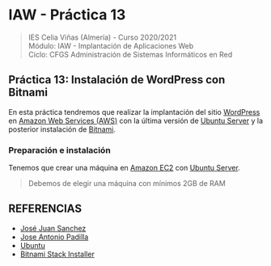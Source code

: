 # IAW - Práctica 13
>IES Celia Viñas (Almería) - Curso 2020/2021   
>Módulo: IAW - Implantación de Aplicaciones Web   
>Ciclo: CFGS Administración de Sistemas Informáticos en Red 

## Práctica 13: Instalación de WordPress con Bitnami
En esta práctica tendremos que realizar la implantación del sitio [WordPress](https://wordpress.org/) en [Amazon Web Services (AWS)](https://aws.amazon.com/es/) con la última versión de [Ubuntu Server](https://ubuntu.com/) y la posterior instalación de [Bitnami](https://bitnami.com/).

### Preparación e instalación
Tenemos que crear una máquina en [Amazon EC2](https://aws.amazon.com/es/) con [Ubuntu Server](https://ubuntu.com/download/server).
> Debemos de elegir una máquina con mínimos 2GB de RAM 



## REFERENCIAS
- [José Juan Sanchez](https://josejuansanchez.org/iaw/practica-13/index.html)
- [Jose Antonio Padilla](https://github.com/japsasir/iaw-practica-13)
- [Ubuntu](https://ubuntu.com/)
- [Bitnami Stack Installer](https://bitnami.com/stack/wordpress/installer)